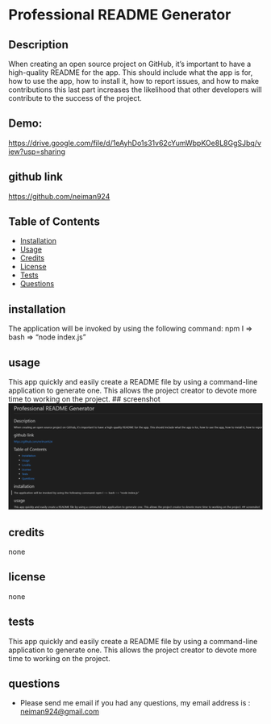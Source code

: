 
# Professional README Generator

## Description 
When creating an open source project on GitHub, it’s important to have a high-quality README for the app. This should include what the app is for, how to use the app, how to install it, how to report issues, and how to make contributions this last part increases the likelihood that other developers will contribute to the success of the project. 

## Demo:
https://drive.google.com/file/d/1eAyhDo1s31v62cYumWbpKOe8L8GgSJbq/view?usp=sharing

## github link 
https://github.com/neiman924

## Table of Contents

- [Installation](#installation)
- [Usage](#usage)
- [Credits](#credits)
- [License](#license)
- [Tests](#tests)
- [Questions](#questions)

## installation
The application will be invoked by using the following command: npm I => bash => “node index.js”

## usage
This app quickly and easily create a README file by using a command-line application to generate one. This allows the project creator to devote more time to working on the project.
    ## screenshot
    ![alt text](https://raw.githubusercontent.com/neiman924/readmegenerator/main/Screenshot.png)
 
## credits
none

## license
none


## tests
This app quickly and easily create a README file by using a command-line application to generate one. This allows the project creator to devote more time to working on the project.

## questions
- Please send me email if you had any questions, my email address is :
 neiman924@gmail.com

